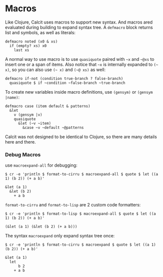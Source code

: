 # Macros

Like Clojure, Calcit uses macros to support new syntax. And macros ared evaluated during building to expand syntax tree. A `defmacro` block returns list and symbols, as well as literals:

```cirru
defmacro noted (x0 & xs)
  if (empty? xs) x0
    last xs
```

A normal way to use macro is to use `quasiquote` paired with `~x` and `~@xs` to insert one or a span of items. Also notice that `~x` is internally expanded to `(~ x)`, so you can also use `(~ x)` and `(~@ xs)` as well:

```cirru
defmacro if-not (condition true-branch ? false-branch)
  quasiquote $ if ~condition ~false-branch ~true-branch
```

To create new variables inside macro definitions, use `(gensym)` or `(gensym |name)`:

```cirru
defmacro case (item default & patterns)
  &let
    v (gensym |v)
    quasiquote
      &let (~v ~item)
        &case ~v ~default ~@patterns
```

Calcit was not designed to be identical to Clojure, so there are many details here and there.

### Debug Macros

use `macroexpand-all` for debugging:

```
$ cr -e 'println $ format-to-cirru $ macroexpand-all $ quote $ let ((a 1) (b 2)) (+ a b)'

&let (a 1)
  &let (b 2)
    + a b

```

`format-to-cirru` and `format-to-lisp` are 2 custom code formatters:

```
$ cr -e 'println $ format-to-lisp $ macroexpand-all $ quote $ let ((a 1) (b 2)) (+ a b)'

(&let (a 1) (&let (b 2) (+ a b)))
```

The syntax `macroexpand` only expand syntax tree once:

```
$ cr -e 'println $ format-to-cirru $ macroexpand $ quote $ let ((a 1) (b 2)) (+ a b)'

&let (a 1)
  let
      b 2
    + a b
```
